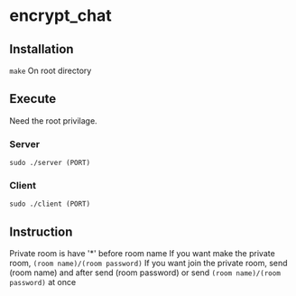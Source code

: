 # encrypt_chat

## Installation

```make``` 
On root directory

## Execute

Need the root privilage.

### Server
```sudo ./server (PORT)```

### Client
```sudo ./client (PORT)```

## Instruction
Private room is have '*' before room name
If you want make the private room, `(room name)/(room password)`
If you want join the private room, send (room name) and after send (room password) or send `(room name)/(room password)` at once